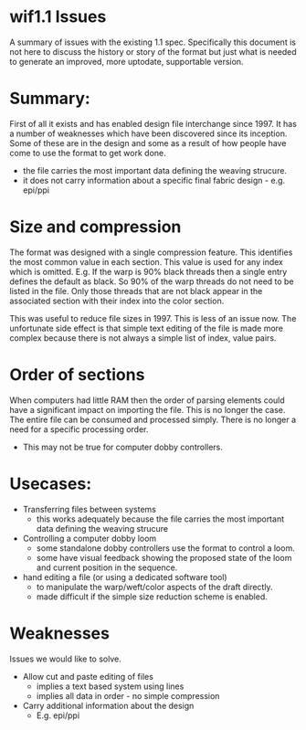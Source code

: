 # wif1.1 Issues
A summary of issues with the existing 1.1 spec. Specifically this document is not here to discuss the history or story of the format but just what is needed to generate an improved, more uptodate, supportable version.

# Summary:
First of all it exists and has enabled design file interchange since 1997.
It has a number of weaknesses which have been discovered since its inception. Some of these are in the design and some as a result of how people have come to use the format to get work done.

- the file carries the most important data defining the weaving strucure.
- it does not carry information about a specific final fabric design - e.g. epi/ppi

# Size and compression
The format was designed with a single compression feature. This identifies the most common value in each section. This value is used for any index which is omitted.
E.g. If the warp is 90% black threads then a single entry defines the default as black. So 90% of the warp threads do not need to be listed in the file. Only those threads that are not black appear in the associated section with their index into the color section.

This was useful to reduce file sizes in 1997. This is less of an issue now.
The unfortunate side effect is that simple text editing of the file is made more complex because there is not always a simple list of index, value pairs.

# Order of sections
When computers had little RAM then the order of parsing elements could have a significant impact on importing the file. This is no longer the case. The entire file can be consumed and processed simply. There is no longer a need for a specific processing order. 
 - This may not be true for computer dobby controllers.

# Usecases:
 - Transferring files between systems
   - this works adequately because the file carries the most important data defining the weaving strucure
 - Controlling a computer dobby loom
   - some standalone dobby controllers use the format to control a loom.
   - some have visual feedback showing the proposed state of the loom and current position in the sequence.
 - hand editing a file  (or using a dedicated software tool)
   - to manipulate the warp/weft/color aspects of the draft directly.
   - made difficult if the simple size reduction scheme is enabled.


# Weaknesses
Issues we would like to solve.
- Allow cut and paste editing of files
  - implies a text based system using lines
  - implies all data in order - no simple compression
- Carry additional information about the design
  - E.g. epi/ppi
  
